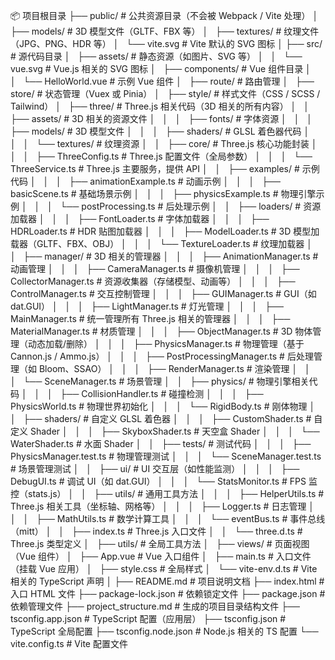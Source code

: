 📦 项目根目录
├── public/                 # 公共资源目录（不会被 Webpack / Vite 处理）
│   ├── models/                 # 3D 模型文件（GLTF、FBX 等）
│   ├── textures/               # 纹理文件（JPG、PNG、HDR 等）
│   └── vite.svg                # Vite 默认的 SVG 图标
│
├── src/                    # 源代码目录
│   ├── assets/                 # 静态资源（如图片、SVG 等）
│   │   └── vue.svg             # Vue.js 相关的 SVG 图标
│   ├── components/             # Vue 组件目录
│   │   └── HelloWorld.vue      # 示例 Vue 组件
│   ├── route/                  # 路由管理
│   ├── store/                  # 状态管理（Vuex 或 Pinia）
│   ├── style/                  # 样式文件（CSS / SCSS / Tailwind）
│   ├── three/              # Three.js 相关代码（3D 相关的所有内容）
│   │   ├── assets/             # 3D 相关的资源文件
│   │   │   ├── fonts/          # 字体资源
│   │   │   ├── models/         # 3D 模型文件
│   │   │   ├── shaders/        # GLSL 着色器代码
│   │   │   └── textures/       # 纹理资源
│   │   ├── core/               # Three.js 核心功能封装
│   │   │   ├── ThreeConfig.ts  # Three.js 配置文件（全局参数）
│   │   │   └── ThreeService.ts # Three.js 主要服务，提供 API
│   │   ├── examples/           # 示例代码
│   │   │   ├── animationExample.ts  # 动画示例
│   │   │   ├── basicScene.ts        # 基础场景示例
│   │   │   ├── physicsExample.ts     # 物理引擎示例
│   │   │   └── postProcessing.ts     # 后处理示例
│   │   ├── loaders/            # 资源加载器
│   │   │   ├── FontLoader.ts   # 字体加载器
│   │   │   ├── HDRLoader.ts    # HDR 贴图加载器
│   │   │   ├── ModelLoader.ts  # 3D 模型加载器（GLTF、FBX、OBJ）
│   │   │   └── TextureLoader.ts # 纹理加载器
│   │   ├── manager/            # 3D 相关的管理器
│   │   │   ├── AnimationManager.ts        # 动画管理
│   │   │   ├── CameraManager.ts           # 摄像机管理
│   │   │   ├── CollectorManager.ts        # 资源收集器（存储模型、动画等）
│   │   │   ├── ControlManager.ts          # 交互控制管理
│   │   │   ├── GUIManager.ts              # GUI（如 dat.GUI）
│   │   │   ├── LightManager.ts            # 灯光管理
│   │   │   ├── MainManager.ts             # 统一管理所有 Three.js 相关的管理器
│   │   │   ├── MaterialManager.ts         # 材质管理
│   │   │   ├── ObjectManager.ts           # 3D 物体管理（动态加载/删除）
│   │   │   ├── PhysicsManager.ts          # 物理管理（基于 Cannon.js / Ammo.js）
│   │   │   ├── PostProcessingManager.ts   # 后处理管理（如 Bloom、SSAO）
│   │   │   ├── RenderManager.ts           # 渲染管理
│   │   │   └── SceneManager.ts            # 场景管理
│   │   ├── physics/             # 物理引擎相关代码
│   │   │   ├── CollisionHandler.ts # 碰撞检测
│   │   │   ├── PhysicsWorld.ts     # 物理世界初始化
│   │   │   └── RigidBody.ts        # 刚体物理
│   │   ├── shaders/             # 自定义 GLSL 着色器
│   │   │   ├── CustomShader.ts  # 自定义 Shader
│   │   │   ├── SkyboxShader.ts  # 天空盒 Shader
│   │   │   └── WaterShader.ts   # 水面 Shader
│   │   ├── tests/               # 测试代码
│   │   │   ├── PhysicsManager.test.ts # 物理管理测试
│   │   │   └── SceneManager.test.ts   # 场景管理测试
│   │   ├── ui/                  # UI 交互层（如性能监测）
│   │   │   ├── DebugUI.ts        # 调试 UI（如 dat.GUI）
│   │   │   └── StatsMonitor.ts   # FPS 监控（stats.js）
│   │   ├── utils/                # 通用工具方法
│   │   │   ├── HelperUtils.ts    # Three.js 相关工具（坐标轴、网格等）
│   │   │   ├── Logger.ts         # 日志管理
│   │   │   ├── MathUtils.ts      # 数学计算工具
│   │   │   └── eventBus.ts       # 事件总线（mitt）
│   │   ├── index.ts              # Three.js 入口文件
│   │   └── three.d.ts            # Three.js 类型定义
│   ├── utils/                 # 全局工具方法
│   ├── views/                 # 页面视图（Vue 组件）
│   ├── App.vue                # Vue 入口组件
│   ├── main.ts                # 入口文件（挂载 Vue 应用）
│   ├── style.css              # 全局样式
│   └── vite-env.d.ts          # Vite 相关的 TypeScript 声明
│
├── README.md              # 项目说明文档
├── index.html             # 入口 HTML 文件
├── package-lock.json      # 依赖锁定文件
├── package.json           # 依赖管理文件
├── project_structure.md   # 生成的项目目录结构文件
├── tsconfig.app.json      # TypeScript 配置（应用层）
├── tsconfig.json          # TypeScript 全局配置
├── tsconfig.node.json     # Node.js 相关的 TS 配置
└── vite.config.ts         # Vite 配置文件
